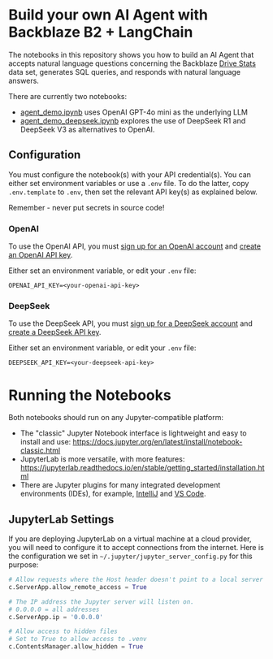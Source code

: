 # Build your own AI Agent with Backblaze B2 + LangChain

The notebooks in this repository shows you how to build an AI Agent that accepts natural language questions concerning the Backblaze [Drive Stats](https://www.backblaze.com/drivestats) data set, generates SQL queries, and responds with natural language answers.

There are currently two notebooks:

* [agent_demo.ipynb](agent_demo.ipynb) uses OpenAI GPT-4o mini as the underlying LLM
* [agent_demo_deepseek.ipynb](agent_demo_deepseek.ipynb) explores the use of DeepSeek R1 and DeepSeek V3 as alternatives to OpenAI.

## Configuration

You must configure the notebook(s) with your API credential(s). You can either set environment variables or use a `.env` 
file. To do the latter, copy `.env.template` to `.env`, then set the relevant API key(s) as explained below.

Remember - never put secrets in source code!

### OpenAI

To use the OpenAI API, you must [sign up for an OpenAI account](https://platform.openai.com/signup) and [create an OpenAI API key](https://platform.openai.com/api-keys).

Either set an environment variable, or edit your `.env` file:

``` dotenv
OPENAI_API_KEY=<your-openai-api-key>
```

### DeepSeek

To use the DeepSeek API, you must [sign up for a DeepSeek account](https://platform.deepseek.com/sign_up) and [create a DeepSeek API key](https://platform.deepseek.com/api_keys).

Either set an environment variable, or edit your `.env` file:

``` dotenv
DEEPSEEK_API_KEY=<your-deepseek-api-key>
```

# Running the Notebooks

Both notebooks should run on any Jupyter-compatible platform:

* The "classic" Jupyter Notebook interface is lightweight and easy to install and use: https://docs.jupyter.org/en/latest/install/notebook-classic.html
* JupyterLab is more versatile, with more features: https://jupyterlab.readthedocs.io/en/stable/getting_started/installation.html
* There are Jupyter plugins for many integrated development environments (IDEs), for example, [IntelliJ](https://plugins.jetbrains.com/plugin/22814-jupyter) and [VS Code](https://marketplace.visualstudio.com/items?itemName=ms-toolsai.jupyter).

## JupyterLab Settings

If you are deploying JupyterLab on a virtual machine at a cloud provider, you will need to configure it to accept connections from the internet. Here is the configuration we set in `~/.jupyter/jupyter_server_config.py` for this purpose:

```python
# Allow requests where the Host header doesn't point to a local server
c.ServerApp.allow_remote_access = True

# The IP address the Jupyter server will listen on.
# 0.0.0.0 = all addresses
c.ServerApp.ip = '0.0.0.0'

# Allow access to hidden files
# Set to True to allow access to .venv
c.ContentsManager.allow_hidden = True
```

